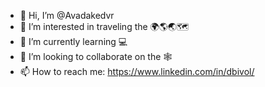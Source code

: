 - 👋 Hi, I’m @Avadakedvr
- 👀 I’m interested in traveling the 🌍🌎🌏🗺
- 🌱 I’m currently learning 💻
- 💞️ I’m looking to collaborate on the 🕸
- 📫 How to reach me: https://www.linkedin.com/in/dbivol/

<!---
Avadakedvr/Avadakedvr is a ✨ special ✨ repository because its `README.md` (this file) appears on your GitHub profile.
You can click the Preview link to take a look at your changes.
--->
